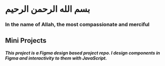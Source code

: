 # بسم الله الرحمن الرحیم

### In the name of Allah, the most compassionate and merciful

## Mini Projects

##### This project is a Figma design based project repo. I design components in Figma and interactivity to them with JavaScript.
